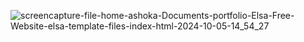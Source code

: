 ![screencapture-file-home-ashoka-Documents-portfolio-Elsa-Free-Website-elsa-template-files-index-html-2024-10-05-14_54_27](https://github.com/user-attachments/assets/ecc519d5-080a-48fb-88a1-45d74a05a512)
